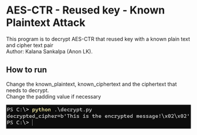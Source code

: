 # AES-CTR - Reused key - Known Plaintext Attack
This program is to decrypt AES-CTR that reused key with a known plain text and cipher text pair<br />
Author: Kalana Sankalpa (Anon LK).<br />

## How to run 
Change the known_plaintext, known_ciphertext and the ciphertext that needs to decrypt.<br />
Change the padding value if necessary

![alt test](usage.png)
